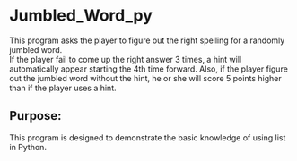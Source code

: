 # Jumbled_Word_py
This program asks the player to figure out the right spelling for a randomly jumbled word. <br>
If the player fail to come up the right answer 3 times, a hint will automatically appear starting the 4th time forward. Also, if the player figure out the jumbled word without the hint, he or she will score 5 points higher than if the player uses a hint.

## Purpose:
This program is designed to demonstrate the basic knowledge of using list in Python.

